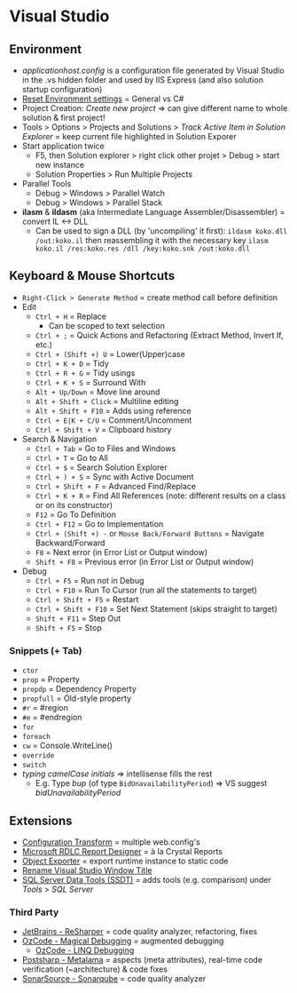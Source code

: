 # Visual Studio

## Environment

* _applicationhost.config_ is a configuration file generated by Visual Studio in the .vs hidden folder and used by IIS Express (and also solution startup configuration)
* [Reset Environment settings](https://docs.microsoft.com/en-us/visualstudio/ide/environment-settings) = General vs C#
* Project Creation: _Create new project_ => can give different name to whole solution & first project!
* Tools > Options > Projects and Solutions > _Track Active Item in Solution Explorer_ = keep current file highlighted in Solution Exporer
* Start application twice
  * F5, then Solution explorer > right click other projet > Debug > start new instance
  * Solution Properties > Run Multiple Projects
* Parallel Tools
  * Debug > Windows > Parallel Watch
  * Debug > Windows > Parallel Stack
* **ilasm** & **ildasm** (aka Intermediate Language Assembler/Disassembler) = convert IL <-> DLL
  * Can be used to sign a DLL (by 'uncompiling' it first): `ildasm koko.dll /out:koko.il` then reassembling it with the necessary key `ilasm koko.il /res:koko.res /dll /key:koko.snk /out:koko.dll`

## Keyboard & Mouse Shortcuts

* `Right-Click > Generate Method` = create method call before definition
* Edit
  * `Ctrl + H` = Replace
    * Can be scoped to text selection
  * `Ctrl + ;` = Quick Actions and Refactoring (Extract Method, Invert If, etc.)
  * `Ctrl + (Shift +) U` = Lower(Upper)case
  * `Ctrl + K + D` = Tidy
  * `Ctrl + R + G` = Tidy usings
  * `Ctrl + K + S` = Surround With
  * `Alt + Up/Down` = Move line around
  * `Alt + Shift + Click` = Multiline editing
  * `Alt + Shift + F10` = Adds using reference
  * `Ctrl + E|K + C/U` = Comment/Uncomment
  * `Ctrl + Shift + V` = Clipboard history
* Search & Navigation
  * `Ctrl + Tab` = Go to Files and Windows
  * `Ctrl + T` = Go to All
  * `Ctrl + $` = Search Solution Explorer
  * `Ctrl + ) + S` = Sync with Active Document
  * `Ctrl + Shift + F` = Advanced Find/Replace
  * `Ctrl + K + R` = Find All References (note: different results on a class or on its constructor)
  * `F12` = Go To Definition
  * `Ctrl + F12` = Go to Implementation
  * `Ctrl + (Shift +) -` or `Mouse Back/Forward Buttons` = Navigate Backward/Forward
  * `F8` = Next error (in Error List or Output window)
  * `Shift + F8` = Previous error (in Error List or Output window)
* Debug
  * `Ctrl + F5` = Run not in Debug
  * `Ctrl + F10` = Run To Cursor (run all the statements to target)
  * `Ctrl + Shift + F5` = Restart
  * `Ctrl + Shift + F10` = Set Next Statement (skips straight to target)
  * `Shift + F11` = Step Out
  * `Shift + F5` = Stop

### Snippets (+ Tab)

* `ctor`
* `prop` = Property
* `propdp` = Dependency Property
* `propfull` = Old-style property
* `#r` = #region
* `#e` = #endregion
* `for`
* `foreach`
* `cw` = Console.WriteLine()
* `override`
* `switch`
* _typing camelCase initials_ => intellisense fills the rest
  * E.g. Type _bup_ (of type `BidUnavailabilityPeriod`) => VS suggest _bidUnavailabilityPeriod_

## Extensions

* [Configuration Transform](https://marketplace.visualstudio.com/items?itemName=GolanAvraham.ConfigurationTransform) = multiple web.config's
* [Microsoft RDLC Report Designer](https://marketplace.visualstudio.com/items?itemName=ProBITools.MicrosoftRdlcReportDesignerforVisualStudio-18001) = à la Crystal Reports
* [Object Exporter](https://marketplace.visualstudio.com/items?itemName=OmarElabd.ObjectExporter) = export runtime instance to static code
* [Rename Visual Studio Window Title](https://marketplace.visualstudio.com/items?itemName=mayerwin.RenameVisualStudioWindowTitle)
* [SQL Server Data Tools (SSDT)](https://visualstudio.microsoft.com/vs/features/ssdt) = adds tools (e.g. comparison) under _Tools_ > _SQL Server_

### Third Party

* [JetBrains - ReSharper](https://www.jetbrains.com/resharper) = code quality analyzer, refactoring, fixes
* [OzCode - Magical Debugging](https://marketplace.visualstudio.com/items?itemName=CodeValueLtd.OzCode) = augmented debugging
  * [OzCode - LINQ Debugging](https://blog.somewhatabstract.com/2016/06/13/i-am-an-ozcode-magician-and-i-have-a-new-linq-trick)
* [Postsharp - Metalama](https://www.postsharp.net/metalama) = aspects (meta attributes), real-time code verification (~architecture) & code fixes
* [SonarSource - Sonarqube](https://www.sonarsource.com/products/sonarqube) = code quality analyzer
